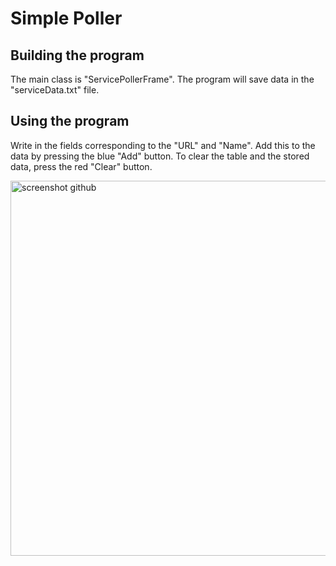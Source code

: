 # Simple Poller

## Building the program

The main class is "ServicePollerFrame". The program will save data in the "serviceData.txt" file.

## Using the program
Write in the fields corresponding to the "URL" and "Name". Add this to the data by pressing the blue "Add" button.
To clear the table and the stored data, press the red "Clear" button.

<img width="600" alt="screenshot github" src="https://user-images.githubusercontent.com/35288746/137106473-3470ce7b-7941-40a2-995c-ee589a1697c6.PNG">
